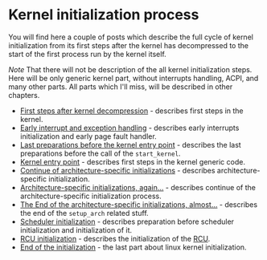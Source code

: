 # Kernel initialization process

You will find here a couple of posts which describe the full cycle of kernel initialization from its first steps after the kernel has decompressed to the start of the first process run by the kernel itself.

*Note* That there will not be description of the all kernel initialization steps. Here will be only generic kernel part, without interrupts handling, ACPI, and many other parts. All parts which I'll miss, will be described in other chapters.

* [First steps after kernel decompression](https://github.com/0xAX/linux-insides/blob/master/Initialization/linux-initialization-1.md) - describes first steps in the kernel.
* [Early interrupt and exception handling](https://github.com/0xAX/linux-insides/blob/master/Initialization/linux-initialization-2.md) - describes early interrupts initialization and early page fault handler.
* [Last preparations before the kernel entry point](https://github.com/0xAX/linux-insides/blob/master/Initialization/linux-initialization-3.md) - describes the last preparations before the call of the `start_kernel`.
* [Kernel entry point](https://github.com/0xAX/linux-insides/blob/master/Initialization/linux-initialization-4.md) - describes first steps in the kernel generic code.
* [Continue of architecture-specific initializations](https://github.com/0xAX/linux-insides/blob/master/Initialization/linux-initialization-5.md) - describes architecture-specific initialization.
* [Architecture-specific initializations, again...](https://github.com/0xAX/linux-insides/blob/master/Initialization/linux-initialization-6.md) - describes continue of the architecture-specific initialization process.
* [The End of the architecture-specific initializations, almost...](https://github.com/0xAX/linux-insides/blob/master/Initialization/linux-initialization-7.md) - describes the end of the `setup_arch` related stuff.
* [Scheduler initialization](Initialization/linux-initialization-8.md) - describes preparation before scheduler initialization and initialization of it.
* [RCU initialization](Initialization/linux-initialization-8.md) - describes the initialization of the [RCU](http://en.wikipedia.org/wiki/Read-copy-update).
* [End of the initialization](Initialization/linux-initialization-10.md) - the last part about linux kernel initialization.
